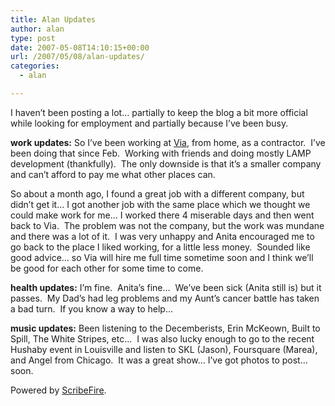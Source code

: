 ```yaml
---
title: Alan Updates
author: alan
type: post
date: 2007-05-08T14:10:15+00:00
url: /2007/05/08/alan-updates/
categories:
  - alan

---
```

I haven&#8217;t been posting a lot&#8230; partially to keep the blog a bit more official while looking for employment and partially because I&#8217;ve been busy.

**work updates:**
So I&#8217;ve been working at [Via][1], from home, as a contractor.&nbsp; I&#8217;ve been doing that since Feb.&nbsp; Working with friends and doing mostly LAMP development (thankfully).&nbsp; The only downside is that it&#8217;s a smaller company and can&#8217;t afford to pay me what other places can.

So about a month ago, I found a great job with a different company, but didn&#8217;t get it&#8230; I got another job with the same place which we thought we could make work for me&#8230; I worked there 4 miserable days and then went back to Via.&nbsp; The problem was not the company, but the work was mundane and there was a lot of it.&nbsp; I was very unhappy and Anita encouraged me to go back to the place I liked working, for a little less money.&nbsp; Sounded like good advice&#8230; so Via will hire me full time sometime soon and I think we&#8217;ll be good for each other for some time to come.

**health updates:**
I&#8217;m fine.&nbsp; Anita&#8217;s fine&#8230;&nbsp; We&#8217;ve been sick (Anita still is) but it passes.&nbsp; My Dad&#8217;s had leg problems and my Aunt&#8217;s cancer battle has taken a bad turn.&nbsp; If you know a way to help&#8230;&nbsp;

**music updates:**
Been listening to the Decemberists, Erin McKeown, Built to Spill, The White Stripes, etc&#8230;&nbsp; I was also lucky enough to go to the recent Hushaby event in Louisville and listen to SKL (Jason), Foursquare (Marea), and Angel from Chicago.&nbsp; It was a great show&#8230; I&#8217;ve got photos to post&#8230; soon.

<p class="poweredbyperformancing">
  Powered by <a href="http://scribefire.com/">ScribeFire</a>.
</p>


 [1]: http://viastudio.com/
